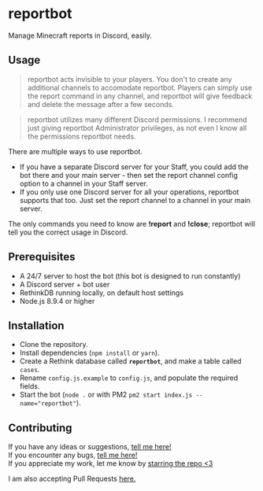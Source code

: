 # reportbot

Manage Minecraft reports in Discord, easily.

## Usage

> reportbot acts invisible to your players. You don't to create any additional channels to accomodate reportbot. Players can simply use the report command in any channel, and reportbot will give feedback and delete the message after a few seconds.

> reportbot utilizes many different Discord permissions. I recommend just giving reportbot Administrator privileges, as not even I know all the permissions reportbot needs.

There are multiple ways to use reportbot. 
- If you have a separate Discord server for your Staff, you could add the bot there and your main server - then set the report channel config option to a channel in your Staff server.
- If you only use one Discord server for all your operations, reportbot supports that too. Just set the report channel to a channel in your main server.

The only commands you need to know are **!report** and **!close**; reportbot will tell you the correct usage in Discord.

## Prerequisites

- A 24/7 server to host the bot (this bot is designed to run constantly)
- A Discord server + bot user
- RethinkDB running locally, on default host settings
- Node.js 8.9.4 or higher

## Installation

- Clone the repository.
- Install dependencies (`npm install` or `yarn`).
- Create a Rethink database called **`reportbot`**, and make a table called `cases`.
- Rename `config.js.example` to `config.js`, and populate the required fields.
- Start the bot (`node .` or with PM2 `pm2 start index.js --name="reportbot"`).

## Contributing

If you have any ideas or suggestions, [tell me here!](https://github.com/jellz/reportbot/issues)  
If you encounter any bugs, [tell me here!](https://github.com/jellz/reportbot/issues)   
If you appreciate my work, let me know by [starring the repo <3](https://github.com/jellz/reportbot/stargazers)

I am also accepting Pull Requests [here.](https://github.com/jellz/reportbot/pulls)
